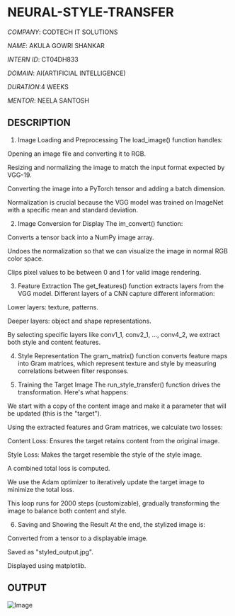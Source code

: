 # NEURAL-STYLE-TRANSFER

*COMPANY*: CODTECH IT SOLUTIONS

*NAME*: AKULA GOWRI SHANKAR

*INTERN ID*: CT04DH833

*DOMAIN*: AI(ARTIFICIAL INTELLIGENCE)

*DURATION*:4 WEEKS

*MENTOR*: NEELA SANTOSH

## DESCRIPTION

1. Image Loading and Preprocessing
The load_image() function handles:

Opening an image file and converting it to RGB.

Resizing and normalizing the image to match the input format expected by VGG-19.

Converting the image into a PyTorch tensor and adding a batch dimension.

Normalization is crucial because the VGG model was trained on ImageNet with a specific mean and standard deviation.

2. Image Conversion for Display
The im_convert() function:

Converts a tensor back into a NumPy image array.

Undoes the normalization so that we can visualize the image in normal RGB color space.

Clips pixel values to be between 0 and 1 for valid image rendering.

3. Feature Extraction
The get_features() function extracts layers from the VGG model. Different layers of a CNN capture different information:

Lower layers: texture, patterns.

Deeper layers: object and shape representations.

By selecting specific layers like conv1_1, conv2_1, ..., conv4_2, we extract both style and content features.

4. Style Representation
The gram_matrix() function converts feature maps into Gram matrices, which represent texture and style by measuring correlations between filter responses.

5. Training the Target Image
The run_style_transfer() function drives the transformation. Here's what happens:

We start with a copy of the content image and make it a parameter that will be updated (this is the "target").

Using the extracted features and Gram matrices, we calculate two losses:

Content Loss: Ensures the target retains content from the original image.

Style Loss: Makes the target resemble the style of the style image.

A combined total loss is computed.

We use the Adam optimizer to iteratively update the target image to minimize the total loss.

This loop runs for 2000 steps (customizable), gradually transforming the image to balance both content and style.

6. Saving and Showing the Result
At the end, the stylized image is:

Converted from a tensor to a displayable image.

Saved as "styled_output.jpg".

Displayed using matplotlib.

## OUTPUT

![Image](https://github.com/user-attachments/assets/9d477a0e-07bd-4a6c-a5ae-d6faa1834115)
